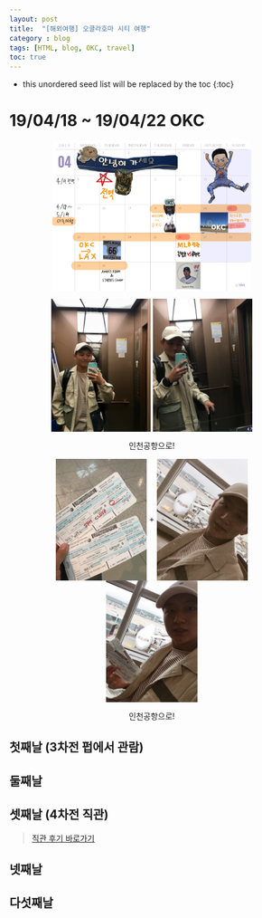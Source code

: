 ```yaml
---
layout: post
title:  "[해외여행] 오클라호마 시티 여행"
category : blog
tags: [HTML, blog, OKC, travel]
toc: true
---
```

* this unordered seed list will be replaced by the toc
{:toc}

# 19/04/18 ~ 19/04/22 OKC

<p align="center">
  <img src="/blog/img/travel/travel/1.jpg" align="center" width="70%">
</p>

<p align="center">
  <img src="/blog/img/travel/travel/1-1.JPG" align="center" width="35%">
  <img src="/blog/img/travel/travel/1-2.JPG" align="center" width="35%">
  <figcaption align="center">인천공항으로!</figcaption>
</p>

<p align="center">
  <img src="/blog/img/travel/travel/1-3.JPG" align="center" width="32%">
  +
  <img src="/blog/img/travel/travel/1-4.JPG" align="center" width="32%">
  <img src="/blog/img/travel/travel/1-5.JPG" align="center" width="32%">
  <figcaption align="center">인천공항으로!</figcaption>
</p>

## 첫째날 (3차전 펍에서 관람)


## 둘째날

## 셋째날 (4차전 직관)

> [직관 후기 바로가기](https://james1verse27.github.io/blog/2019-04-21-nba/)

## 넷째날

## 다섯째날

